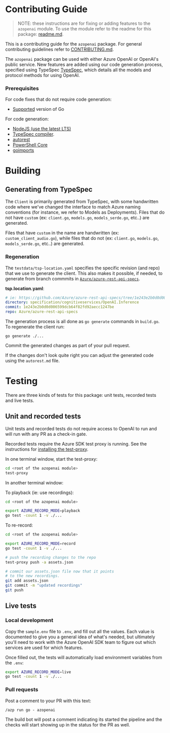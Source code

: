 # Contributing Guide

> NOTE: these instructions are for fixing or adding features to the `azopenai` module. To use the module refer to the readme for this package: [readme.md](https://github.com/Azure/azure-sdk-for-go/tree/main/sdk/ai/azopenai/README.md).

This is a contributing guide for the `azopenai` package. For general contributing guidelines refer to [CONTRIBUTING.md](https://github.com/Azure/azure-sdk-for-go/blob/main/CONTRIBUTING.md).

The `azopenai` package can be used with either Azure OpenAI or OpenAI's public service. New features are added using our code generation process, specified using TypeSpec [TypeSpec](https://github.com/Microsoft/typespec), which details all the models and protocol methods for using OpenAI. 

### Prerequisites

For code fixes that do not require code generation:
- [Supported](https://aka.ms/azsdk/go/supported-versions) version of Go

For code generation:
- [NodeJS (use the latest LTS)](https://nodejs.org)
- [TypeSpec compiler](https://github.com/Microsoft/typespec#getting-started).
- [autorest](https://github.com/Azure/autorest/tree/main/packages/apps/autorest)
- [PowerShell Core](https://github.com/PowerShell/PowerShell#get-powershell)
- [goimports](https://pkg.go.dev/golang.org/x/tools/cmd/goimports)

# Building

## Generating from TypeSpec

The `Client` is primarily generated from TypeSpec, with some handwritten code where we've changed the interface to match Azure naming conventions (for instance, we refer to Models as Deployments). Files that do not have `custom` (ex: `client.go`, `models.go`, `models_serde.go`, etc..) are generated.

Files that have `custom` in the name are handwritten (ex: `custom_client_audio.go`), while files that do not (ex: `client.go`, `models.go`, `models_serde.go`, etc..) are generated.

### Regeneration

The `testdata/tsp-location.yaml` specifies the specific revision (and repo) that we use to generate the client. This also makes it possible, if needed, to generate from branch commmits in [`Azure/azure-rest-api-specs`](https://github.com/Azure/azure-rest-api-specs).

**tsp.location.yaml**:
```yaml
# ie: https://github.com/Azure/azure-rest-api-specs/tree/1e243e2b0d0d006599dcb64f82fd92aecc1247be/specification/cognitiveservices/OpenAI.Inference
directory: specification/cognitiveservices/OpenAI.Inference
commit: 1e243e2b0d0d006599dcb64f82fd92aecc1247be
repo: Azure/azure-rest-api-specs
```
The generation process is all done as `go generate` commands in `build.go`. To regenerate the client run:

```
go generate ./...
```

Commit the generated changes as part of your pull request.

If the changes don't look quite right you can adjust the generated code using the `autorest.md` file.

# Testing

There are three kinds of tests for this package: unit tests, recorded tests and live tests.

## Unit and recorded tests

Unit tests and recorded tests do not require access to OpenAI to run and will run with any PR as a check-in gate. 

Recorded tests require the Azure SDK test proxy is running. See the instructions for [installing the test-proxy](https://github.com/Azure/azure-sdk-tools/blob/main/tools/test-proxy/Azure.Sdk.Tools.TestProxy/README.md#installation).

In one terminal window, start the test-proxy:

```bash
cd <root of the azopenai module>
test-proxy
```

In another terminal window:


To playback (ie: use recordings):
```bash
cd <root of the azopenai module>

export AZURE_RECORD_MODE=playback
go test -count 1 -v ./...
```

To re-record:
```bash
cd <root of the azopenai module>

export AZURE_RECORD_MODE=record
go test -count 1 -v ./...

# push the recording changes to the repo
test-proxy push -a assets.json

# commit our assets.json file now that it points
# to the new recordings.
git add assets.json
git commit -m "updated recordings"
git push
```

## Live tests

### Local development

Copy the `sample.env` file to `.env`, and fill out all the values. Each value is documented to give you a general idea of what's needed, but ultimately you'll need to work with the Azure OpenAI SDK team to figure out which services are used for which features. 

Once filled out, the tests will automatically load environment variables from the `.env`:

```bash
export AZURE_RECORD_MODE=live
go test -count 1 -v ./...
```

### Pull requests

Post a comment to your PR with this text:

```
/azp run go - azopenai
```

The build bot will post a comment indicating its started the pipeline and the checks will start showing up in the status for the PR as well.
